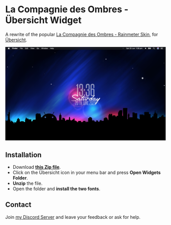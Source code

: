 # La Compagnie des Ombres - Übersicht Widget
A rewrite of the popular [La Compagnie des Ombres - Rainmeter Skin](https://visualskins.com/skin/la-compagnie-des-ombres), for [Übersicht](http://tracesof.net/uebersicht).

![Screenshot of widget.](/screenshot.png)


## Installation
- Download **[this Zip file](https://github.com/RemiixInc/lacompagniedesombres-ubersicht/raw/master/lacompagniedesombres.widget.zip)**.
- Click on the Übersicht icon in your menu bar and press **Open Widgets Folder**.
- **Unzip** the file.
- Open the folder and **install the two fonts**.

## Contact
Join [my Discord Server](https://discord.gg/rTQq4Cs) and leave your feedback or ask for help.
